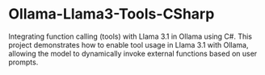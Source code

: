 # Ollama-Llama3-Tools-CSharp
Integrating function calling (tools) with Llama 3.1 in Ollama using C#. This project demonstrates how to enable tool usage in Llama 3.1 with Ollama, allowing the model to dynamically invoke external functions based on user prompts.
